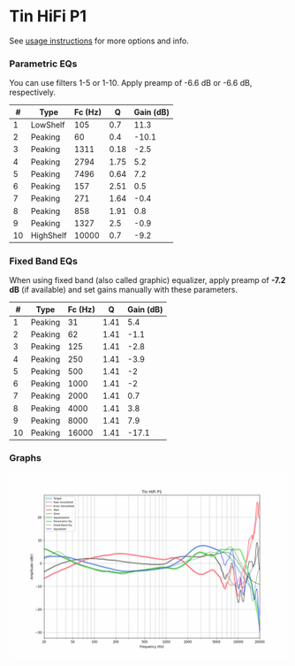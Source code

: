 # Tin HiFi P1
See [usage instructions](https://github.com/jaakkopasanen/AutoEq#usage) for more options and info.

### Parametric EQs
You can use filters 1-5 or 1-10. Apply preamp of -6.6 dB or -6.6 dB, respectively.

|   # | Type      |   Fc (Hz) |    Q |   Gain (dB) |
|-----|-----------|-----------|------|-------------|
|   1 | LowShelf  |       105 | 0.7  |        11.3 |
|   2 | Peaking   |        60 | 0.4  |       -10.1 |
|   3 | Peaking   |      1311 | 0.18 |        -2.5 |
|   4 | Peaking   |      2794 | 1.75 |         5.2 |
|   5 | Peaking   |      7496 | 0.64 |         7.2 |
|   6 | Peaking   |       157 | 2.51 |         0.5 |
|   7 | Peaking   |       271 | 1.64 |        -0.4 |
|   8 | Peaking   |       858 | 1.91 |         0.8 |
|   9 | Peaking   |      1327 | 2.5  |        -0.9 |
|  10 | HighShelf |     10000 | 0.7  |        -9.2 |

### Fixed Band EQs
When using fixed band (also called graphic) equalizer, apply preamp of **-7.2 dB** (if available) and set gains manually with these parameters.

|   # | Type    |   Fc (Hz) |    Q |   Gain (dB) |
|-----|---------|-----------|------|-------------|
|   1 | Peaking |        31 | 1.41 |         5.4 |
|   2 | Peaking |        62 | 1.41 |        -1.1 |
|   3 | Peaking |       125 | 1.41 |        -2.8 |
|   4 | Peaking |       250 | 1.41 |        -3.9 |
|   5 | Peaking |       500 | 1.41 |        -2   |
|   6 | Peaking |      1000 | 1.41 |        -2   |
|   7 | Peaking |      2000 | 1.41 |         0.7 |
|   8 | Peaking |      4000 | 1.41 |         3.8 |
|   9 | Peaking |      8000 | 1.41 |         7.9 |
|  10 | Peaking |     16000 | 1.41 |       -17.1 |

### Graphs
![](./Tin%20HiFi%20P1.png)
